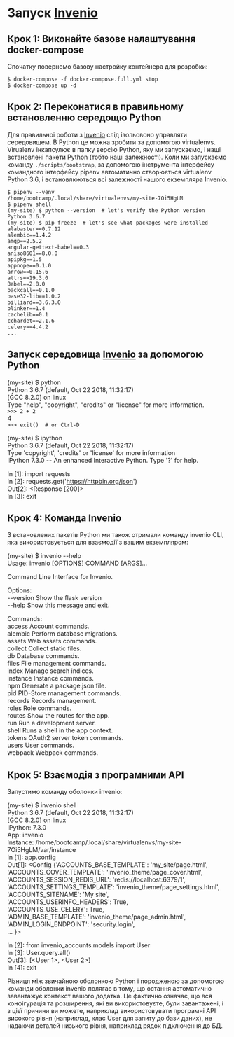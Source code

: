 # Запуск [Invenio](https://inveniosoftware.org/)
## Крок 1: Виконайте базове налаштування docker-compose

Спочатку повернемо базову настройку контейнера для розробки:

`$ docker-compose -f docker-compose.full.yml stop`                                         
`$ docker-compose up -d`

## Крок 2: Переконатися в правильному встановленню середощю Python

Для правильної роботи  з [Invenio](https://inveniosoftware.org/) слід ізольовоно управляти середовищем. В Python це можна зробити за допомогою 
virtualenvs. Virualenv інкапсулює в папку версію Python, яку ми запускаємо, і наші встановлені пакети Python (тобто наші залежності).
Коли ми запускаємо команду `./scripts/bootstrap`, за допомогою інструмента інтерфейсу командного інтерфейсу pipenv автоматично створюється virtualenv Python 3.6, і встановлюються всі залежності нашого екземпляра Invenio.


`$ pipenv --venv`                                                                                              
`/home/bootcamp/.local/share/virtualenvs/my-site-7Oi5HgLM`                                                                                                
`$ pipenv shell`                                                                                                                                      
`(my-site) $ python --version  # let's verify the Python version`                                                                                     
`Python 3.6.7`                                                                                                                                            
`(my-site) $ pip freeze  # let's see what packages were installed`                                                                                
`alabaster==0.7.12`                                                                                                                       
`alembic==1.4.2`                                                                                                                          
`amqp==2.5.2`                                                                                                                                               
`angular-gettext-babel==0.3`                                                                                                                  
`aniso8601==8.0.0`                                                                                                                              
`apipkg==1.5`                                                                                                                   
`appnope==0.1.0`                                                                                                                
`arrow==0.15.6`                                                                                                                                           
`attrs==19.3.0`                                                                                                                                       
`Babel==2.8.0`                                                                                                    
`backcall==0.1.0`                                                                                                           
`base32-lib==1.0.2`                                                                                                               
`billiard==3.6.3.0`                                                                                                                                 
`blinker==1.4`                                                                                                                                    
`cachelib==0.1`                                                                                                             
`cchardet==2.1.6`                                                                                                                       
`celery==4.4.2`                                                                                                                                         
`...`              

## Запуск середовища [Invenio](https://inveniosoftware.org/) за допомогою  Python

(my-site) $ python                                                                                                  
Python 3.6.7 (default, Oct 22 2018, 11:32:17)                                                                                         
[GCC 8.2.0] on linux                                                                                                                        
Type "help", "copyright", "credits" or "license" for more information.                                                                                                      
`>>> 2 + 2 `                                                                                                                                          
4                                                                                                                                         
`>>> exit()  # or Ctrl-D`                                                                                                                                   
                                                                                                                                                  
                                                                                                                                      
(my-site) $ ipython                                                                                                                                                   
Python 3.6.7 (default, Oct 22 2018, 11:32:17)                                                                                                             
Type 'copyright', 'credits' or 'license' for more information                                                                                                             
IPython 7.3.0 -- An enhanced Interactive Python. Type '?' for help.                                                                                               
                                                                                                                                                              
In [1]: import requests                                                                                                                                                     
In [2]: requests.get('https://httpbin.org/json')                                                                                                                                  
Out[2]: <Response [200]>                                                                                                                                      
In [3]: exit

## Крок 4: Команда Invenio

З встановлених пакетів Python ми також отримали команду invenio CLI, яка використовується для взаємодії з вашим екземпляром:

(my-site) $ invenio --help                                                                                                                          
Usage: invenio [OPTIONS] COMMAND [ARGS]...                                                                                                                
                                                                                                                                                                
  Command Line Interface for Invenio.                                                                                                                                   
                                                                                                                                                                
Options:                                                                                                                                                    
  --version  Show the flask version                                                                                                                                   
  --help     Show this message and exit.                                                                                                                    
                                                                                                                                                    
Commands:                                                                                                                                                   
  access    Account commands.                                                                                                                               
  alembic   Perform database migrations.                                                                                                                      
  assets    Web assets commands.                                                                                                                                  
  collect   Collect static files.                                                                                                                                     
  db        Database commands.                                                                                                                                          
  files     File management commands.                                                                                                                         
  index     Manage search indices.                                                                                                                                  
  instance  Instance commands.                                                                                                                                              
  npm       Generate a package.json file.                                                                                                                               
  pid       PID-Store management commands.                                                                                                                              
  records   Records management.                                                                                                                                
  roles     Role commands.                                                                                                                                                                                                                                                                                
  routes    Show the routes for the app.                                                                                                                            
  run       Run a development server.                                                                                                                                     
  shell     Runs a shell in the app context.                                                                                                                          
  tokens    OAuth2 server token commands.                                                                                                                                                   
  users     User commands.                                                                                                                                            
  webpack   Webpack commands.        
  
## Крок 5: Bзаємодія з програмними API
  
Запустимо команду оболонки invenio: 

(my-site) $ invenio shell                                                                                                                                   
Python 3.6.7 (default, Oct 22 2018, 11:32:17)                                                                                                                       
[GCC 8.2.0] on linux                                                                                                                                                      
IPython: 7.3.0                                                                                                                                                        
App: invenio                                                                                                                                                      
Instance: /home/bootcamp/.local/share/virtualenvs/my-site-7Oi5HgLM/var/instance                                                                                 
In [1]: app.config                                                                                                                                                        
Out[1]: <Config {'ACCOUNTS_BASE_TEMPLATE': 'my_site/page.html',                                                                                                 
 'ACCOUNTS_COVER_TEMPLATE': 'invenio_theme/page_cover.html',                                                                                                              
 'ACCOUNTS_SESSION_REDIS_URL': 'redis://localhost:6379/1',                                                                                                            
 'ACCOUNTS_SETTINGS_TEMPLATE': 'invenio_theme/page_settings.html',                                                                                                      
 'ACCOUNTS_SITENAME': 'My site',                                                                                                                                        
 'ACCOUNTS_USERINFO_HEADERS': True,                                                                                                                                 
 'ACCOUNTS_USE_CELERY': True,                                                                                                                                 
 'ADMIN_BASE_TEMPLATE': 'invenio_theme/page_admin.html',                                                                                                        
 'ADMIN_LOGIN_ENDPOINT': 'security.login',                                                                                                                        
 ... }>                                                                                                                                                                 
                                                                                                                                                                        
In [2]: from invenio_accounts.models import User                                                                                                                
In [3]: User.query.all()                                                                                                                                                  
Out[3]: [<User 1>, <User 2>]                                                                                                                                            
In [4]: exit

Різниця між звичайною оболонкою Python і породженою за допомогою команди оболонки invenio полягає в тому, що остання автоматично завантажує контекст вашого додатка. Це фактично означає, що вся конфігурація та розширення, які ви використовуєте, були завантажені, і з цієї причини ви можете, наприклад використовувати програмні API високого рівня (наприклад, клас User для запиту до бази даних), не надаючи деталей низького рівня, наприклад рядок підключення до БД. 
